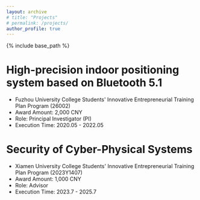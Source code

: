 ```yaml
---
layout: archive
# title: "Projects"
# permalink: /projects/
author_profile: true
---
```


{% include base_path %}

# High-precision indoor positioning system based on Bluetooth 5.1
- Fuzhou University College Students' Innovative Entrepreneurial Training Plan Program (26002)
- Award Amount: 2,000 CNY
- Role: Principal Investigator (PI)
- Execution Time: 2020.05 - 2022.05

# Security of Cyber-Physical Systems
- Xiamen University College Students' Innovative Entrepreneurial Training Plan Program (2023Y1407)
- Award Amount: 1,000 CNY
- Role: Advisor
- Execution Time: 2023.7 - 2025.7